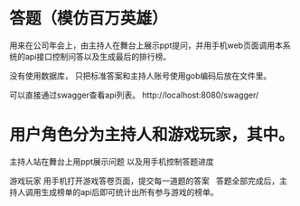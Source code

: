 # 答题（模仿百万英雄）
用来在公司年会上，由主持人在舞台上展示ppt提问，并用手机web页面调用本系统的api接口控制问答以及生成最后的排行榜。 

没有使用数据库， 只把标准答案和主持人账号使用gob编码后放在文件里。

可以直接通过swagger查看api列表。 
http://localhost:8080/swagger/


# 用户角色分为主持人和游戏玩家，其中。
主持人站在舞台上用ppt展示问题 以及用手机控制答题进度

  游戏玩家 用手机打开游戏答卷页面，提交每一道题的答案
  
答题全部完成后，主持人调用生成榜单的api后即可统计出所有参与游戏的榜单。
